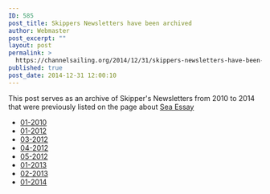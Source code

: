 ```yaml
---
ID: 585
post_title: Skippers Newsletters have been archived
author: Webmaster
post_excerpt: ""
layout: post
permalink: >
  https://channelsailing.org/2014/12/31/skippers-newsletters-have-been-archived/
published: true
post_date: 2014-12-31 12:00:10
---
```

This post serves as an archive of Skipper's Newsletters from 2010 to 2014 that were previously listed on the page about <a title="Sea Essay of Hamble" href="https://channelsailing.wordpress.com/yacht/">Sea Essay</a>
<ul>
	<li><a title="Skippers Newsletter 01-2010" href="//channelsailing.wordpress.com/skippers-newsletter-01-2010/">01-2010</a></li>
	<li><a title="Skippers Newsletter 01-2012" href="//channelsailing.wordpress.com/skippers-newsletter-01-2012/">01-2012</a></li>
	<li><a title="Skippers Newsletter 03-2012" href="//channelsailing.wordpress.com/skippers-newsletter-03-2012/">03-2012</a></li>
	<li><a title="Skippers Newsletter 04-2012" href="//channelsailing.wordpress.com/skippers-newsletter-04-2012/">04-2012</a></li>
	<li><a title="Skippers Newsletter 05-2012" href="//channelsailing.wordpress.com/skippers-newsletter-05-2012/">05-2012</a></li>
	<li><a title="Skippers Newsletter 01-2013" href="//channelsailing.wordpress.com/skippers-newsletter-01-2013/">01-2013</a></li>
	<li><a title="Skippers Newsletter 02-2013" href="//channelsailing.wordpress.com/skippers-newsletter-02-2013/">02-2013</a></li>
	<li><a title="Skippers Newsletter 01-2014" href="//channelsailing.wordpress.com/skippers-newsletter-01-2014/">01-2014</a></li>
</ul>